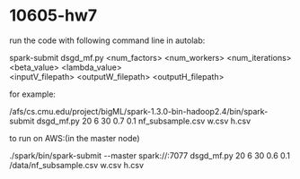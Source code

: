 # 10605-hw7

run the code with following command line in autolab:

spark-submit dsgd_mf.py <num_factors> <num_workers> <num_iterations> \
<beta_value> <lambda_value> \
<inputV_filepath> <outputW_filepath> <outputH_filepath>

for example:

/afs/cs.cmu.edu/project/bigML/spark-1.3.0-bin-hadoop2.4/bin/spark-submit dsgd_mf.py 20 6 30 0.7 0.1 nf_subsample.csv w.csv h.csv

to run on AWS:(in the master node)

./spark/bin/spark-submit --master spark://<internal id>:7077 dsgd_mf.py 20 6 30 0.6 0.1 /data/nf_subsample.csv w.csv h.csv
